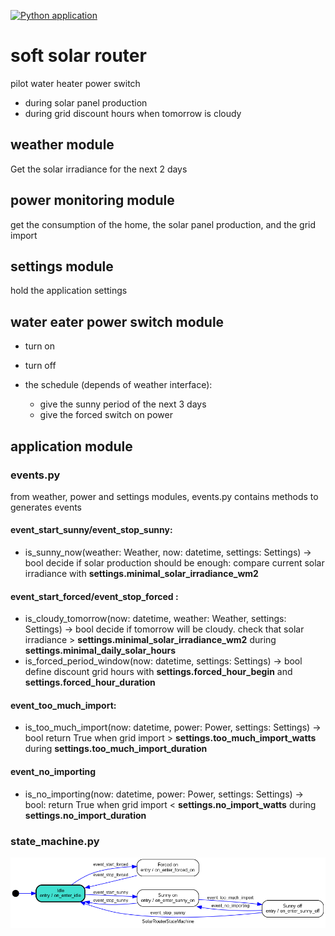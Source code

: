 [![Python application](https://github.com/davidtazy/soft_solar_router/actions/workflows/python-app.yml/badge.svg)](https://github.com/davidtazy/soft_solar_router/actions/workflows/python-app.yml)

# soft solar router

pilot water heater power switch 
- during solar panel production 
- during grid discount hours when tomorrow is cloudy

## weather module
Get the solar irradiance for the next 2 days 

## power monitoring module

get the consumption of the home, the solar panel production, and the grid import

## settings module

hold the application settings

## water eater power switch module
- turn on
- turn off

-  the schedule (depends of weather interface): 
     - give  the sunny period of the next 3 days 
     - give the forced switch on power

## application module

### events.py

from weather, power and settings modules, events.py contains methods to generates events

#### event_start_sunny/event_stop_sunny:
- is_sunny_now(weather: Weather, now: datetime, settings: Settings) -> bool
    decide if solar production should be enough: compare current solar irradiance with **settings.minimal_solar_irradiance_wm2**

#### event_start_forced/event_stop_forced :
- is_cloudy_tomorrow(now: datetime, weather: Weather, settings: Settings) -> bool
    decide if tomorrow will be cloudy. check that solar irradiance > **settings.minimal_solar_irradiance_wm2** during **settings.minimal_daily_solar_hours**
- is_forced_period_window(now: datetime, settings: Settings) -> bool
    define discount grid hours with **settings.forced_hour_begin** and **settings.forced_hour_duration**

#### event_too_much_import:
- is_too_much_import(now: datetime, power: Power, settings: Settings) -> bool
    return True when grid import > **settings.too_much_import_watts** during **settings.too_much_import_duration**

#### event_no_importing
- is_no_importing(now: datetime, power: Power, settings: Settings) -> bool:
    return True when grid import < **settings.no_import_watts** during **settings.no_import_duration** 

### state_machine.py

![state machine diagram ](doc/soft_solat_state_machine.png)

